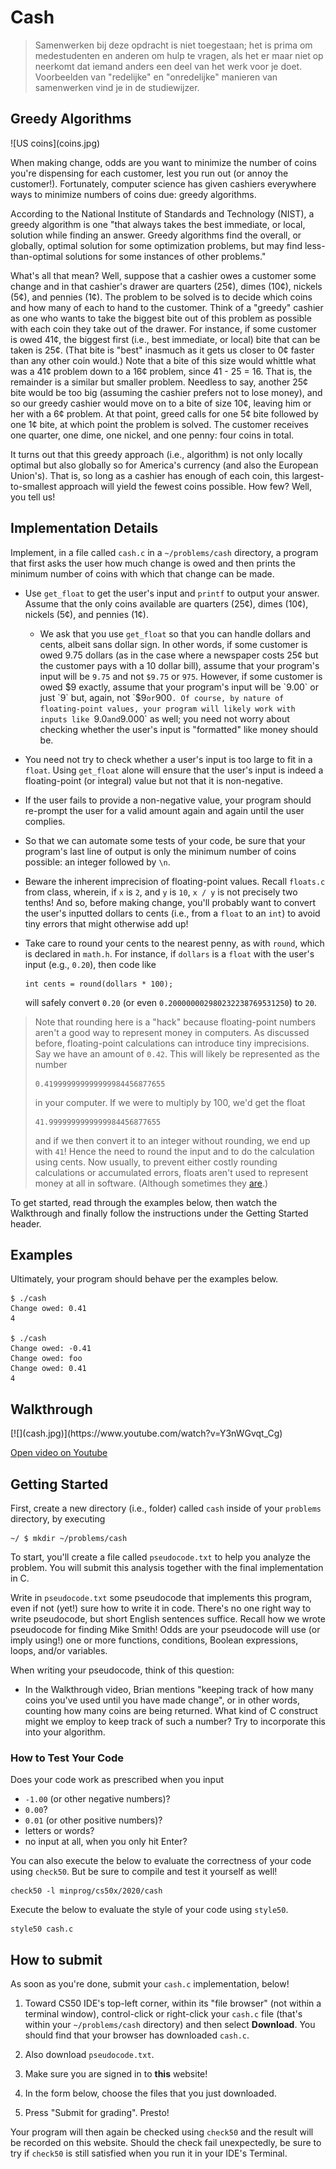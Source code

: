 # Cash

> Samenwerken bij deze opdracht is niet toegestaan; het is prima om medestudenten en anderen om hulp te vragen, als het er maar niet op neerkomt dat iemand anders een deel van het werk voor je doet. Voorbeelden van "redelijke" en "onredelijke" manieren van samenwerken vind je in de studiewijzer.


## Greedy Algorithms

<div markdown="1" class="extend bg-white p-4">
![US coins](coins.jpg)
</div>

When making change, odds are you want to minimize the number of coins you're dispensing for each customer, lest you run out (or annoy the customer!). Fortunately, computer science has given cashiers everywhere ways to minimize numbers of coins due: greedy algorithms.

According to the National Institute of Standards and Technology (NIST), a greedy algorithm is one "that always takes the best immediate, or local, solution while finding an answer. Greedy algorithms find the overall, or globally, optimal solution for some optimization problems, but may find less-than-optimal solutions for some instances of other problems."

What's all that mean? Well, suppose that a cashier owes a customer some change and in that cashier's drawer are quarters (25¢), dimes (10¢), nickels (5¢), and pennies (1¢). The problem to be solved is to decide which coins and how many of each to hand to the customer. Think of a "greedy" cashier as one who wants to take the biggest bite out of this problem as possible with each coin they take out of the drawer. For instance, if some customer is owed 41¢, the biggest first (i.e., best immediate, or local) bite that can be taken is 25¢. (That bite is "best" inasmuch as it gets us closer to 0¢ faster than any other coin would.) Note that a bite of this size would whittle what was a 41¢ problem down to a 16¢ problem, since 41 - 25 = 16\. That is, the remainder is a similar but smaller problem. Needless to say, another 25¢ bite would be too big (assuming the cashier prefers not to lose money), and so our greedy cashier would move on to a bite of size 10¢, leaving him or her with a 6¢ problem. At that point, greed calls for one 5¢ bite followed by one 1¢ bite, at which point the problem is solved. The customer receives one quarter, one dime, one nickel, and one penny: four coins in total.

It turns out that this greedy approach (i.e., algorithm) is not only locally optimal but also globally so for America's currency (and also the European Union's). That is, so long as a cashier has enough of each coin, this largest-to-smallest approach will yield the fewest coins possible. How few? Well, you tell us!


## Implementation Details

Implement, in a file called `cash.c` in a `~/problems/cash` directory, a program that first asks the user how much change is owed and then prints the minimum number of coins with which that change can be made.

*   Use `get_float` to get the user's input and `printf` to output your answer. Assume that the only coins available are quarters (25¢), dimes (10¢), nickels (5¢), and pennies (1¢).

    *   We ask that you use `get_float` so that you can handle dollars and cents, albeit sans dollar sign. In other words, if some customer is owed 9.75 dollars (as in the case where a newspaper costs 25¢ but the customer pays with a 10 dollar bill), assume that your program's input will be `9.75` and not `$9.75` or `975`. However, if some customer is owed $9 exactly, assume that your program's input will be `9.00` or just `9` but, again, not `$9` or `900`. Of course, by nature of floating-point values, your program will likely work with inputs like `9.0` and `9.000` as well; you need not worry about checking whether the user's input is "formatted" like money should be.

*   You need not try to check whether a user's input is too large to fit in a `float`. Using `get_float` alone will ensure that the user's input is indeed a floating-point (or integral) value but not that it is non-negative.

*   If the user fails to provide a non-negative value, your program should re-prompt the user for a valid amount again and again until the user complies.

*   So that we can automate some tests of your code, be sure that your program's last line of output is only the minimum number of coins possible: an integer followed by `\n`.

*   Beware the inherent imprecision of floating-point values. Recall `floats.c` from class, wherein, if `x` is `2`, and `y` is `10`, `x / y` is not precisely two tenths! And so, before making change, you'll probably want to convert the user's inputted dollars to cents (i.e., from a `float` to an `int`) to avoid tiny errors that might otherwise add up!

*   Take care to round your cents to the nearest penny, as with `round`, which is declared in `math.h`. For instance, if `dollars` is a `float` with the user's input (e.g., `0.20`), then code like

        int cents = round(dollars * 100);

    will safely convert `0.20` (or even `0.200000002980232238769531250`) to `20`.

> Note that rounding here is a "hack" because floating-point numbers aren't a good way to represent money in computers.
> As discussed before, floating-point calculations can introduce tiny imprecisions.
> Say we have an amount of `0.42`. This will likely be represented as the number
>
>     0.419999999999999984456877655
>
> in your computer. If we were to multiply by 100, we'd get the float
>
>     41.9999999999999984456877655
>
> and if we then convert it to an integer without rounding, we end up with `41`!
> Hence the need to round the input and to do the calculation using cents.
> Now usually, to prevent either costly rounding calculations or accumulated errors,
> floats aren't used to represent money at all in software.
> (Although sometimes they [are](https://duckduckgo.com/?q=office+space).)

To get started, read through the examples below, then watch the Walkthrough and finally follow the instructions under the Getting Started header.


## Examples

Ultimately, your program should behave per the examples below.

    $ ./cash
    Change owed: 0.41
    4

    $ ./cash
    Change owed: -0.41
    Change owed: foo
    Change owed: 0.41
    4


## Walkthrough

<div markdown="1" class="extend">
[![](cash.jpg)](https://www.youtube.com/watch?v=Y3nWGvqt_Cg)
</div>

[Open video on Youtube](https://www.youtube.com/watch?v=Y3nWGvqt_Cg)


## Getting Started

First, create a new directory (i.e., folder) called `cash` inside of your `problems` directory, by executing

    ~/ $ mkdir ~/problems/cash

To start, you'll create a file called `pseudocode.txt` to help you analyze the problem. You will submit this analysis together with the final implementation in C.

Write in `pseudocode.txt` some pseudocode that implements this program, even if not (yet!) sure how to write it in code. There's no one right way to write pseudocode, but short English sentences suffice. Recall how we wrote pseudocode for finding Mike Smith! Odds are your pseudocode will use (or imply using!) one or more functions, conditions, Boolean expressions, loops, and/or variables.

When writing your pseudocode, think of this question:

- In the Walkthrough video, Brian mentions "keeping track of how many coins you've used until you have made change", or in other words, counting how many coins are being returned. What kind of C construct might we employ to keep track of such a number? Try to incorporate this into your algorithm.


### How to Test Your Code

Does your code work as prescribed when you input

*   `-1.00` (or other negative numbers)?
*   `0.00`?
*   `0.01` (or other positive numbers)?
*   letters or words?
*   no input at all, when you only hit Enter?

You can also execute the below to evaluate the correctness of your code using `check50`. But be sure to compile and test it yourself as well!

    check50 -l minprog/cs50x/2020/cash

Execute the below to evaluate the style of your code using `style50`.

    style50 cash.c


## How to submit

As soon as you're done, submit your `cash.c` implementation, below! 

1. Toward CS50 IDE's top-left corner, within its "file browser" (not within a terminal window), control-click or right-click your `cash.c` file (that's within your `~/problems/cash` directory) and then select **Download**. You should find that your browser has downloaded `cash.c`.

2. Also download `pseudocode.txt`.

3. Make sure you are signed in to **this** website!

4. In the form below, choose the files that you just downloaded.

5. Press "Submit for grading". Presto!

Your program will then again be checked using `check50` and the result will be recorded on this website. Should the check fail unexpectedly, be sure to try if `check50` is still satisfied when you run it in your IDE's Terminal.
